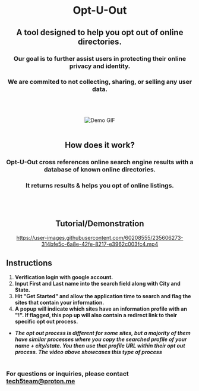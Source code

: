 <div align="center">

# **Opt-U-Out**
## A tool designed to help you opt out of online directories.
### Our goal is to further assist users in protecting their online privacy and identity.
### We are commited to not collecting, sharing, or selling any user data.
<br><br>

![Demo GIF](https://github.com/Tech5Team/optuout/blob/main/public/DemoGiF.gif?raw=true)
<br><br>

## **How does it work?**
### Opt-U-Out cross references online search engine results with a database of known online directories.
### It returns results & helps you opt of online listings.  
<br><br>

## **Tutorial/Demonstration**
https://user-images.githubusercontent.com/60208555/235606273-314bfe5c-6a8e-42fe-8217-e3962c003fc4.mp4
</div>

## **Instructions**

1. **Verification login with google account.**
2. **Input First and Last name into the search field along with City and State.**
3. **Hit "Get Started" and allow the application time to search and flag the sites that contain your information.**
4. **A popup will indicate which sites have an information profile with an "!". If flagged, this pop up will also contain a redirect link to their specific opt out process.**

* **_The opt out process is different for some sites, but a majority of them have similar processes where you copy the searched profile of your name + city/state.
You then use that profile URL within their opt out process. The video above showcases this type of process_**
<br><br>



### For questions or inquiries, please contact tech5team@proton.me
<!-- ![image of landing page](https://i.imgur.com/n5PQzAF.png) -->
